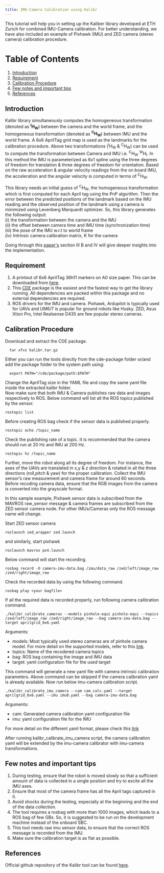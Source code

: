 ```yaml
---
title: IMU-Camera Calibration using Kalibr
---
```

This tutorial will help you in setting up the Kaliber library developed at ETH Zurich for combined IMU-Camera calibration. 
For better understanding, we have also included an example of Pixhawk (IMU) and ZED camera (stereo camera) calibration procedure. 

# Table of Contents
1. [Introduction](#Introduction)
2. [Requirement](#Requirement)
3. [Calibration Procedure](#Calibration-Procedure)
4. [Few notes and important tips](#Few-notes-and-important-tips)
5. [References](#References)

## Introduction
Kalibr library simultaneously computes the homogeneous transformation (denoted as **<sup>I</sup>H<sub>W</sub>**) between the camera and the world frame, and the homogeneous transformation (denoted as **<sup>C</sup>H<sub>W</sub>**) between IMU and the world frame. A 6x6 AprilTag grid map is used as the landmarks for the calibration procedure.
Above two transformations (<sup>I</sup>H<sub>W</sub> & <sup>C</sup>H<sub>W</sub>) can be used to compute the transformation between Camera and IMU i.e. <sup>C</sup>H<sub>W</sub> <sup>W</sup>H<sub>I</sub>. In this method the IMU is parameterized as 6x1 spline using the three degrees of freedom for translation & three degrees of freedom for orientation. Based on the raw acceleration & angular velocity readings from the on board IMU, the acceleration and the angular velocity is computed in terms of <sup>C</sup>H<sub>W</sub>.

This library needs an initial guess of <sup>C</sup>H<sub>W</sub>, the homogeneous transformation which is first computed for each April tag using the PnP algorithm. Then the error between the predicted positions of the landmark based on the IMU reading and the observed position of the landmark using a camera is minimized using Levenberg Marquardt optimizer. So, this library generates the following output: <br/>
(i) the transformation between the camera and the IMU <br/>
(ii) the offset between camera time and IMU time (synchronization time) <br/>
(iii) the pose of the IMU w.r.t to world frame <br/>
(iv) Intrinsic camera calibration matrix, K for the camera <br/>

Going through this [paper's](https://furgalep.github.io/bib/furgale_iros13.pdf) section III B and IV will give deeper insights into the implementation.

## Requirement
1. A printout of 6x6 AprilTag 36h11 markers on A0 size paper. This can be downloaded from [here](https://drive.google.com/file/d/0B0T1sizOvRsUdjFJem9mQXdiMTQ/edit).
2. This [CDE](https://drive.google.com/file/d/0B0T1sizOvRsUVDBVclJCQVJzTFk/edit) package is the easiest and the fastest way to get the library running. All dependencies are packed within this package and no external dependencies are required.
3. ROS drivers for the IMU and camera. Pixhawk, Ardupilot is typically used for UAVs and UM6/7 is popular for ground robots like Husky. ZED, Asus Xtion Pro, Intel Realsense D435 are few popular stereo cameras.

## Calibration Procedure
Download and extract the CDE package.
```
  tar xfvz kalibr.tar.gz
```

Either you can run the tools directly from the cde-package folder or/and add the package folder to the system path using: 
```
  export PATH="/cde/package/path:$PATH"
```
Change the AprilTag size in the YAML file and copy the same yaml file inside the extracted kalibr folder. <br/> Now make sure that both IMU & Camera publishes raw data and images respectively to ROS. Below command will list all the ROS topics published by the sensor.
```
rostopic list
```
Before creating ROS bag check if the sensor data is published properly.
```
rostopic echo /topic_name
```
Check the publishing rate of a topic. It is recommended that the camera should run at 20 Hz and IMU at 200 Hz.
```
rostopic hz /topic_name
```
Further, move the robot along all its degree of freedom. For instance, the axes of the UAVs are translated in x,y & z direction & rotated in all the three directions (roll,pitch & yaw) for the proper calibration. Collect the IMU sensor’s raw measurement and camera frame for around 60 seconds. Before recoding camera data, ensure that the RGB images from the camera is converted into the grayscale format. 

In this sample example, Pixhawk sensor data is subscribed from the MAVROS raw_sensor message & camera frames are subscribed from the ZED sensor camera node. For other IMUs/Cameras only the ROS message name will change.

Start ZED sensor camera
```
roslaunch zed_wrapper zed.launch
```
and similarly, start pixhawk
```
roslaunch mavros px4.launch
```
Below command will start the recording.
```
rosbag record -O camera-imu-data.bag /imu/data_raw /zed/left/image_raw /zed/right/image_raw
```
Check the recorded data by using the following command.
```
rosbag play <your bagfile>
```
If all the required data is recorded properly, run following camera calibration command.
```
./kalibr_calibrate_cameras --models pinhole-equi pinhole-equi --topics /zed/left/image_raw /zed/right/image_raw --bag camera-imu-data.bag --target aprilgrid_6x6.yaml
```
Arguments:<br/>
- models: Most typically used stereo cameras are of pinhole camera model. For more detail on the supported models, refer to this [link](https://github.com/ethz-asl/kalibr/wiki/supported-models).<br/>
- topics: Name of the recodered camera topics  <br/>
- bag: ROS bag containing the image and IMU data <br/>
- target: yaml configuration file for the used target <br/>

This command will generate a new yaml file with camera intrinsic calibration parameters. Above command can be skipped if the camera calibration yaml is already available. Now run below imu-camera calibration script.
```
./kalibr_calibrate_imu_camera --cam cam_calc.yaml --target aprilgrid_6x6.yaml --imu imu0.yaml --bag camera-imu-data.bag
```
Arguments:<br/>
- cam: Generated camera calibration yaml configuration file<br/>
- imu: yaml configuration file for the IMU<br/>

For more detail on the different yaml format, please check this [link](https://github.com/ethz-asl/kalibr/wiki/yaml-formats)<br/>

After running kalibr_calibrate_imu_camera script, the camera calibration yaml will be extended by the imu-camera calibrator with imu-camera transformations.

## Few notes and important tips
1. During testing, ensure that the robot is moved slowly so that a sufficient amount of data is collected in a single position and try to excite all the IMU axes. 
2. Ensure that most of the camera frame has all the April tags captured in it.
3. Avoid shocks during the testing, especially at the beginning and the end of the data collection. 
4. The tool requires a rosbag with more than 1000 images, which leads to a ROS bag of few GBs. So, it is suggested to be run on the development machine instead of the onboard SBC.
5. This tool needs raw imu sensor data, to ensure that the correct ROS message is recorded from the IMU. 
6. Make sure the calibration target is as flat as possible. 

## References
Official github repository of the Kalibr tool can be found [here](https://github.com/ethz-asl/kalibr/).
